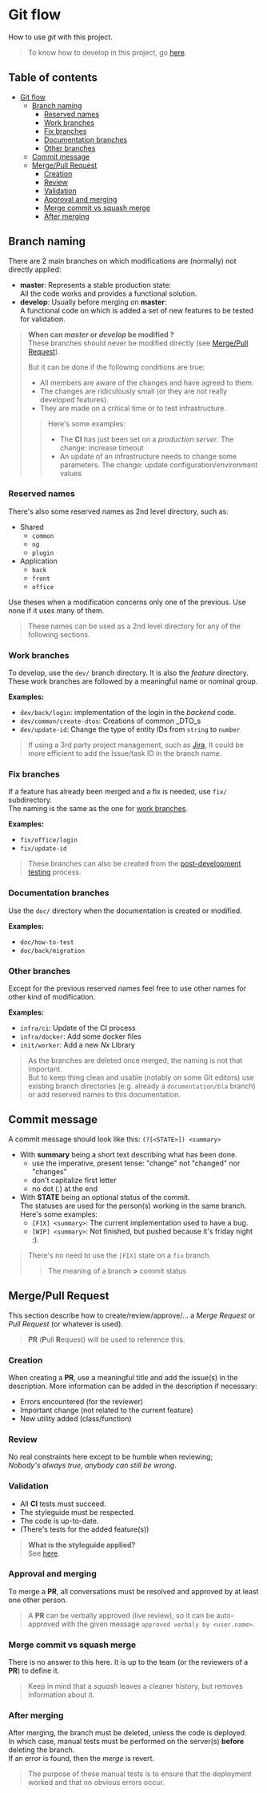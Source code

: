 # Git flow

How to use _git_ with this project.

> To know how to develop in this project, go [here](./flow-dev.md).

## Table of contents

<!-- TOC -->
* [Git flow](#git-flow)
  * [Branch naming](#branch-naming)
    * [Reserved names](#reserved-names)
    * [Work branches](#work-branches)
    * [Fix branches](#fix-branches)
    * [Documentation branches](#documentation-branches)
    * [Other branches](#other-branches)
  * [Commit message](#commit-message)
  * [Merge/Pull Request](#mergepull-request)
    * [Creation](#creation)
    * [Review](#review)
    * [Validation](#validation)
    * [Approval and merging](#approval-and-merging)
    * [Merge commit vs squash merge](#merge-commit-vs-squash-merge)
    * [After merging](#after-merging)
<!-- TOC -->

## Branch naming

There are 2 main branches on which modifications are (normally) not directly applied:

* **master**: Represents a stable production state:  
     All the code works and provides a functional solution.
* **develop**: Usually before merging on **master**:  
     A functional code on which is added a set of new features to be tested for validation.

> **When can _master_ or _develop_ be modified ?**  
> These branches should never be modified directly (see [Merge/Pull Request](#mergepull-request)).
>
> But it can be done if the following conditions are true:
>
> * All members are aware of the changes and have agreed to them.
> * The changes are ridiculously small (or they are not really developed features).
> * They are made on a critical time or to test infrastructure.
>
> > Here's some examples:
> >
> > * The **CI** has just been set on a _production server_. The change: increase timeout
> > * An update of an infrastructure needs to change some parameters.
> >     The change: update configuration/environment values

### Reserved names

There's also some reserved names as 2nd level directory, such as:

* Shared
  * `common`
  * `ng`
  * `plugin`
* Application
  * `back`
  * `front`
  * `office`

Use theses when a modification concerns only one of the previous.
Use none if it uses many of them.

> These names can be used as a 2nd level directory for any of the following sections.

### Work branches

To develop, use the `dev/` branch directory.
It is also the _feature_ directory.  
These work branches are followed by a meaningful name or nominal group.

**Examples:**

* `dev/back/login`: implementation of the login in the _backend_ code.
* `dev/common/create-dtos`: Creations of common _DTO_s
* `dev/update-id`: Change the type of entity IDs from `string` to `number`

> If using a 3rd party project management, such as [Jira](https://www.atlassian.com/de/software/jira?&aceid=&adposition=&adgroup=143040442725&campaign=19324539974&creative=642068918877&device=c&keyword=jira&matchtype=e&network=g&placement=&ds_kids=p74609403311&ds_e=GOOGLE&ds_eid=700000001558501&ds_e1=GOOGLE&gclid=EAIaIQobChMI3dmmvtS__gIV0MztCh0uDwJLEAAYASAAEgIibvD_BwE&gclsrc=aw.ds),
> It could be more efficient to add the Issue/task ID in the branch name.

### Fix branches

If a feature has already been merged and a fix is needed, use `fix/` subdirectory.  
The naming is the same as the one for [work branches](#work-branches).

**Examples:**

* `fix/office/login`
* `fix/update-id`

> These branches can also be created from the
> [post-development testing](./flow-testing.md#post-development) process.

### Documentation branches

Use the `doc/` directory when the documentation is created or modified.

**Examples:**

* `doc/how-to-test`
* `doc/back/migration`

### Other branches

Except for the previous reserved names feel free to use other names for other kind of modification.

**Examples:**

* `infra/ci`: Update of the CI process
* `infra/docker`: Add some docker files
* `init/worker`: Add a new _Nx_ Library

> As the branches are deleted once merged, the naming is not that important.  
> But to keep thing clean and usable (notably on some Git editors)
> use existing branch directories (e.g. already a `documentation/bla` branch)
> or add reserved names to this documentation.

## Commit message

A commit message should look like this: `(?[<STATE>]) <summary>`

* With **summary** being a short text describing what has been done.
  * use the imperative, present tense: "change" not "changed" nor "changes"
  * don't capitalize first letter
  * no dot (.) at the end
* With **STATE** being an optional status of the commit.  
     The statuses are used for the person(s) working in the same branch. Here's some examples:
  * `[FIX] <summary>`: The current implementation used to have a bug.
  * `[WIP] <summary>`: Not finished, but pushed because it's friday night :).

> There's no need to use the `[FIX]` state on a `fix` branch.
>
> > The meaning of a branch **>** commit status

## Merge/Pull Request

This section describe how to create/review/approve/... a _Merge Request_
or _Pull Request_ (or whatever is used).

> **PR** (**P**ull **R**equest) will be used to reference this.

### Creation

When creating a **PR**, use a meaningful title and add the issue(s) in the description.
More information can be added in the description if necessary:

* Errors encountered (for the reviewer)
* Important change (not related to the current feature)
* New utility added (class/function)

### Review

No real constraints here except to be humble when reviewing;  
_Nobody's always true, anybody can still be wrong_.

### Validation

* All **CI** tests must succeed.
* The styleguide must be respected.
* The code is up-to-date.
* (There's tests for the added feature(s))

> **What is the styleguide applied?**  
> See [here](./styleguide.md).

### Approval and merging

To merge a **PR**, all conversations must be resolved and approved by at least one other person.

> A **PR** can be verbally approved (live review),
> so it can be auto-approved with the given message `approved verbaly by <user.name>`.

### Merge commit vs squash merge

There is no answer to this here.
It is up to the team (or the reviewers of a **PR**) to define it.

> Keep in mind that a _squash_ leaves a cleaner history,
> but removes information about it.

### After merging

After merging, the branch must be deleted, unless the code is deployed.  
In which case, manual tests must be performed on the server(s) **before** deleting the branch.  
If an error is found, then the _merge_ is revert.

> The purpose of these manual tests is to ensure that the deployment worked
> and that no obvious errors occur.
